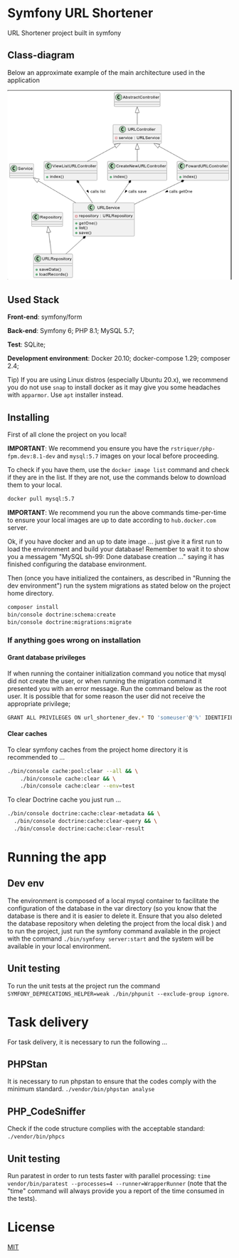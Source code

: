 # Symfony URL Shortener

URL Shortener project built in symfony

## Class-diagram

Below an approximate example of the main architecture used in the application

![Workflow](/docs/workflow.png)

## Used Stack

**Front-end**: symfony/form

**Back-end**: Symfony 6; PHP 8.1; MySQL 5.7;

**Test**: SQLite;

**Development environment**: Docker 20.10; docker-compose 1.29; composer 2.4;

Tip) If you are using Linux distros (especially Ubuntu 20.x), we recommend you do not use `snap` to install docker as it may give you some headaches with `apparmor`. Use `apt` installer instead.

## Installing

First of all clone the project on you local!

**IMPORTANT**: We recommend you ensure you have the `rstriquer/php-fpm.dev:8.1-dev` and `mysql:5.7` images on your local before proceeding.

To check if you have them, use the `docker image list` command and check if they are in the list. If they are not, use the commands below to download them to your local.

```bash
docker pull mysql:5.7
```

**IMPORTANT**: We recommend you run the above commands time-per-time to ensure your local images are up to date according to `hub.docker.com` server.

Ok, if you have docker and an up to date image ... just give it a first run to load the environment and build your database! Remember to wait it to show you a messagem "MySQL sh-99: Done database creation ..." saying it has finished configuring the database environment.

Then (once you have initialized the containers, as described in "Running the dev environment") run the system migrations as stated below on the project home directory.

```bash
composer install
bin/console doctrine:schema:create
bin/console doctrine:migrations:migrate
```

### If anything goes wrong on installation

#### Grant database privileges

If when running the container initialization command you notice that mysql did not create the user, or when running the migration command it presented you with an error message. Run the command below as the root user. It is possible that for some reason the user did not receive the appropriate privilege;

```bash
GRANT ALL PRIVILEGES ON url_shortener_dev.* TO 'someuser'@'%' IDENTIFIED BY '123456';
```

#### Clear caches

To clear symfony caches from the project home directory it is recommended to ...

```bash
./bin/console cache:pool:clear --all && \
    ./bin/console cache:clear && \
    ./bin/console cache:clear --env=test
```

To clear Doctrine cache you just run ...

```bash
./bin/console doctrine:cache:clear-metadata && \
  ./bin/console doctrine:cache:clear-query && \
  ./bin/console doctrine:cache:clear-result
```

# Running the app

## Dev env

The environment is composed of a local mysql container to facilitate the configuration of the database in the var directory (so you know that the database is there and it is easier to delete it. Ensure that you also deleted the database repository when deleting the project from the local disk ) and to run the project, just run the symfony command available in the project with the command `./bin/symfony server:start` and the system will be available in your local environment.

## Unit testing

To run the unit tests at the project run the command `SYMFONY_DEPRECATIONS_HELPER=weak ./bin/phpunit --exclude-group ignore`.

# Task delivery

For task delivery, it is necessary to run the following ...

## PHPStan

It is necessary to run phpstan to ensure that the codes comply with the minimum standard. `./vendor/bin/phpstan analyse`

## PHP_CodeSniffer

Check if the code structure complies with the acceptable standard: `./vendor/bin/phpcs`

## Unit testing

Run paratest in order to run tests faster with parallel processing: `time vendor/bin/paratest --processes=4 --runner=WrapperRunner` (note that the "time" command will always provide you a report of the time consumed in the tests).

# License

[MIT](https://choosealicense.com/licenses/mit/)
